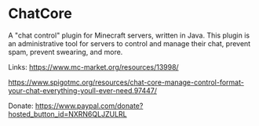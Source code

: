 # ChatCore
A "chat control" plugin for Minecraft servers, written in Java.
This plugin is an administrative tool for servers to control and manage their chat, prevent spam, prevent swearing, and more.

Links:
https://www.mc-market.org/resources/13998/

https://www.spigotmc.org/resources/chat-core-manage-control-format-your-chat-everything-youll-ever-need.97447/

Donate:
https://www.paypal.com/donate?hosted_button_id=NXRN6QLJZULRL
